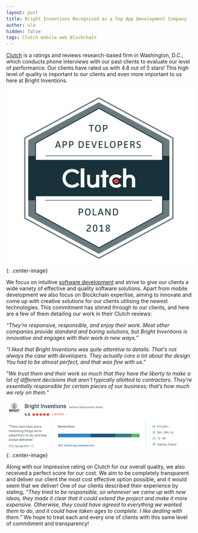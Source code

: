 ```yaml
---
layout: post
title: Bright Inventions Recognised as a Top App Development Company
author: ula
hidden: false
tags: Clutch mobile web Blockchain
---
```


[Clutch](https://clutch.co/profile/bright-inventions) is a ratings and reviews research-based firm in Washington, D.C., which conducts phone interviews with our past clients to evaluate our level of performance. Our clients have rated us with 4.8 out of 5 stars! This high level of quality is important to our clients and even more important to us here at Bright Inventions.

![](/images/clutch_1.png){: .center-image}

We focus on intuitive [software development](https://themanifest.com/app-development/how-small-businesses-build-mobile-apps) and strive to give our clients a wide variety of effective and quality software solutions. Apart from mobile development we also focus on Blockchain expertise, aiming to innovate and come up with creative solutions for our clients utilising the newest technologies. This commitment has shined through to our clients, and here are a few of them detailing our work in their Clutch reviews:

_“They’re responsive, responsible, and enjoy their work. Most other companies provide standard and boring solutions, but Bright Inventions is innovative and engages with their work in new ways.”_

_“I liked that Bright Inventions was quite attentive to details. That's not always the case with developers. They actually care a lot about the design. You had to be almost perfect, and that was fine with us.”_

“_We trust them and their work so much that they have the liberty to make a lot of different decisions that aren’t typically allotted to contractors. They’re essentially responsible for certain pieces of our business; that’s how much we rely on them.”_


![](/images/clutch_2.png){: .center-image}


Along with our impressive rating on Clutch for our overall quality, we also received a perfect score for our cost. We aim to be completely transparent and deliver our client the most cost effective option possible, and it would seem that we deliver! One of our clients described their experience by stating, _“They tried to be responsible, so whenever we came up with new ideas, they made it clear that it could extend the project and make it more expensive. Otherwise, they could have agreed to everything we wanted them to do, and it could have taken ages to complete. I like dealing with them.”_ We hope to treat each and every one of clients with this same level of commitment and transparency!
